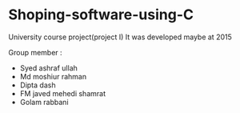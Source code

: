 # Shoping-software-using-C
University course project(project I)
It was developed maybe at 2015


Group member : 
* Syed ashraf ullah
* Md moshiur rahman 
* Dipta dash 
* FM javed mehedi shamrat
* Golam rabbani
